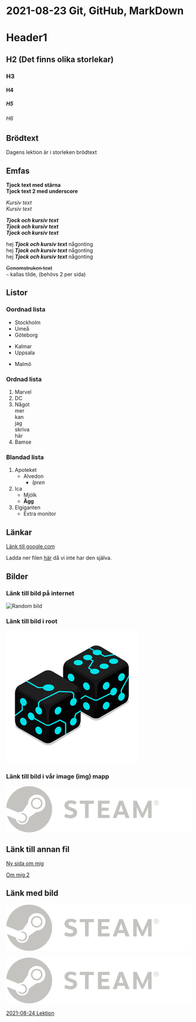 # 2021-08-23 Git, GitHub, MarkDown

# Header1
## H2 (Det finns olika storlekar)
### H3
#### H4
##### H5
###### H6

## Brödtext

Dagens lektion är i storleken brödtext

## Emfas

**Tjock text med stärna**  
__Tjock text 2 med underscore__

*Kursiv text*  
_Kursiv text_

_**Tjock och kursiv text**_  
__*Tjock och kursiv text*__  
*__Tjock och kursiv text__*

hej _**Tjock och kursiv text**_ någonting  
hej __*Tjock och kursiv text*__ någonting  
hej *__Tjock och kursiv text__* någonting

~~Genomstruken text~~  
`~` kallas tilde, (behövs 2 per sida)

## Listor

### Oordnad lista

- Stockholm
- Umeå
- Göteborg

+ Kalmar
+ Uppsala

* Malmö

### Ordnad lista

1. Marvel
2. DC
3. Något  
   mer  
   kan  
   jag  
   skriva  
   här
4. Bamse

### Blandad lista

1. Apoteket
   - Alvedon
      - *Ipren*
2. Ica
   - Mjölk
   - __Ägg__
3. Elgiganten
   - Extra monitor

## Länkar

[Länk till google.com](https://www.google.com/)

Ladda ner filen [här][1] då vi inte har den själva.

[1]: https://www.google.com/

## Bilder

### Länk till bild på internet

![Random bild](https://miro.medium.com/max/1400/1*t_G1kZwKv0p2arQCgYG7IQ.gif)

### Länk till bild i root

![Tärningar](360fx360f.png)

### Länk till bild i vår image (img) mapp

![Steam logo](img/logo_steam.svg)

## Länk till annan fil

[Ny sida om mig](om_mig.md)

[Om mig 2](om_mig2.md)

## Länk med bild

[![Steam logo](img/logo_steam.svg)](https://www.google.com/)

[![Steam logo](img/logo_steam.svg)][1]

[2021-08-24 Lektion](2021-08-24.md)
